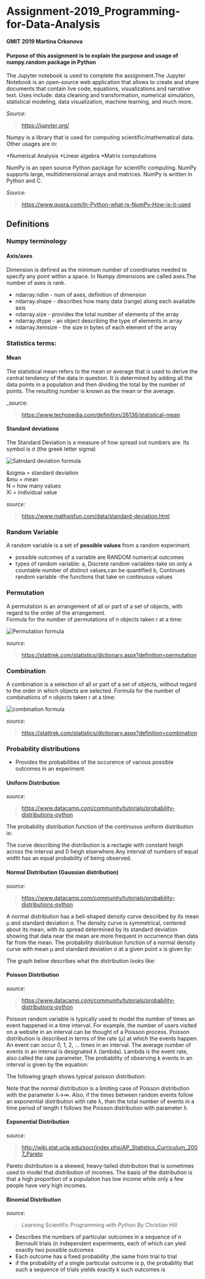 # Assignment-2019_Programming-for-Data-Analysis

__GMIT 2019
Martina Crkonova__

#### Purpose of this assignment is to explain the purpose and usage of numpy.random package in Python

The Jupyter notebook is used to complete the assignment.The Jupyter Notebook is an open-source web application that allows to create and share documents that contain live code, equations, visualizations and narrative text. Uses include: data cleaning and transformation, numerical simulation, statistical modeling, data visualization, machine learning, and much more.

_Source:_
>https://jupyter.org/

Numpy is a library that is used for computing scientific/mathematical data. Other usages are in:

*Numerical Analysis
*Linear algebra
*Matrix computations

NumPy is an open source Python package for scientific computing. NumPy supports large, multidimensional arrays and matrices. NumPy is written in Python and C.

_Source:_
>https://www.quora.com/In-Python-what-is-NumPy-How-is-it-used

## Definitions

### Numpy terminology

#### Axis/axes

Dimension is defined as the minimum number of coordinates needed to specify any point within a space. In Numpy dimensions are called axes.The number of axes is rank.

 * ndarray.ndim - num of axes, definition of dimension<br/>
 * ndarray.shape - describes how many data (range) along each available axis<br/>
 * ndarray.size - provides the total number of elements of the array<br/>
 * ndarray.dtype - an object describing the type of elements in array <br/>
 * ndarray.itemsize - the size in bytes of each element of the array<br/>
       
### Statistics terms:

#### Mean

The statistical mean refers to the mean or average that is used to derive the central tendency of the data in question. It is determined by adding all the data points in a population and then dividing the total by the number of points. The resulting number is known as the mean or the average.

_source:
>https://www.techopedia.com/definition/26136/statistical-mean


#### Standard deviations

The Standard Deviation is a measure of how spread out numbers are.
Its symbol is σ (the greek letter sigma)

![Satndard deviation formula](https://user-images.githubusercontent.com/47481671/68548931-3551b800-03ea-11ea-994a-5db24ba3e243.png)

&sigma = standard deviation<br/>
&mu = mean<br/>
N = how many values<br/>
Xi = individual value


_source:_
>https://www.mathsisfun.com/data/standard-deviation.html

### Random Variable

A random variable is a set of __possible values__ from a random experiment.

* possible outcomes of a variable are RANDOM numerical outcomes
* types of random variable:
a, Discrete random variables-take on only a countable number of distinct values,can be quantified
b, Continues random variable -the functions that take on continuous values



### Permutation

A permutation is an arrangement of all or part of a set of objects, with regard to the order of the arrangement.<br/>
Formula for the number of permutations of n objects taken r at a time:<br/>

![Permutation formula](https://user-images.githubusercontent.com/47481671/68549013-667eb800-03eb-11ea-9b73-2071018d6ccc.PNG)

_source:_
>https://stattrek.com/statistics/dictionary.aspx?definition=permutation

### Combination

A combination is a selection of all or part of a set of objects, without regard to the order in which objects are selected.
Formula for the number of combinations of n objects taken r at a time:<br/>

![combination formula](https://user-images.githubusercontent.com/47481671/68549022-88783a80-03eb-11ea-912d-d29f263af3aa.PNG)

_source:_
>https://stattrek.com/statistics/dictionary.aspx?definition=combination

### Probability distributions

* Provides the probabilities of the occurence of various possible outcomes in an experiment


#### Uniform Distribution

_source:_
>https://www.datacamp.com/community/tutorials/probability-distributions-python

The probability distribution function of the continuous uniform distribution is:




The curve describing the distribution is a rectagle with constant heigh across the interval and 0 heigh elserwhere.Any interval of numbers of equal width has an equal probability of being observed.





#### Normal Distribution (Gaussian distribution)

_source:_
>https://www.datacamp.com/community/tutorials/probability-distributions-python

A normal distribution has a bell-shaped density curve described by its mean μ and standard deviation σ. The density curve is symmetrical, centered about its mean, with its spread determined by its standard deviation showing that data near the mean are more frequent in occurrence than data far from the mean. The probability distribution function of a normal density curve with mean μ and standard deviation σ at a given point x is given by:



The graph below describes what the distribution looks like:



#### Poisson Distribution

_source:_
>https://www.datacamp.com/community/tutorials/probability-distributions-python

Poisson random variable is typically used to model the number of times an event happened in a time interval. For example, the number of users visited on a website in an interval can be thought of a Poisson process. Poisson distribution is described in terms of the rate (μ) at which the events happen. An event can occur 0, 1, 2, … times in an interval. The average number of events in an interval is designated λ (lambda). Lambda is the event rate, also called the rate parameter. The probability of observing k events in an interval is given by the equation:



The following graph shows typical poisson distribution:



Note that the normal distribution is a limiting case of Poisson distribution with the parameter λ→∞. Also, if the times between random events follow an exponential distribution with rate λ, then the total number of events in a time period of length t follows the Poisson distribution with parameter λ 
#### Exponential Distribution

_source:_
>http://wiki.stat.ucla.edu/socr/index.php/AP_Statistics_Curriculum_2007_Pareto

Pareto distribution is a skewed, heavy-tailed distribution that is sometimes used to model that distribution of incomes. The basis of the distribution is that a high proportion of a population has low income while only a few people have very high incomes.


#### Binomial Distribution

_source:_
>Learning Scientific Programming with Python By Christian Hill 

* Describes the numbers of particular outcomes in a sequence of n Bernoulli trials  (n independent experiments, each of which can yied exactly two possible outcomes 
* Each outcome has a fixed probability ,the same from trial to trial
* if the probability of a single particular outcome is p, the probablity that such a sequence of trials yields exactly k such outcomes is



